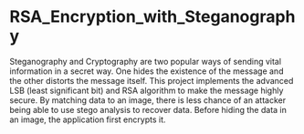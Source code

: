 # RSA_Encryption_with_Steganography

Steganography and Cryptography are two popular ways of sending vital
information in a secret way. One hides the existence of the message and the
other distorts the message itself. This project implements the advanced LSB
(least significant bit) and RSA algorithm to make the message highly secure. By
matching data to an image, there is less chance of an attacker being able to use
stego analysis to recover data. Before hiding the data in an image, the
application first encrypts it.
